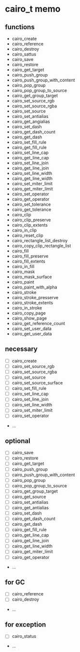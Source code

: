 cairo\_t memo
=============

functions
---------

* cairo\_create
* cairo\_reference
* cairo\_destroy
* cairo\_sattus
* cairo\_save
* cairo\_restore
* cairo\_get\_target
* cairo\_push\_group
* cairo\_push\_group\_with\_content
* cairo\_pop\_group
* cairo\_pop\_group\_to\_source
* cairo\_get\_group\_target
* cairo\_set\_source\_rgb
* cairo\_set\_source\_rgba
* cairo\_set\_source
* cairo\_set\_antialias
* cairo\_get\_angialias
* cairo\_set\_dash
* cairo\_get\_dash\_count
* cairo\_get\_dash
* cairo\_set\_fill\_rule
* cairo\_get\_fill\_rule
* cairo\_set\_line\_cap
* cairo\_get\_line\_cap
* cairo\_set\_line\_join
* cairo\_get\_line\_join
* cairo\_set\_line\_width
* cairo\_get\_line\_width
* cairo\_set\_miter\_limit
* cairo\_get\_miter\_limit
* cairo\_set\_operator
* cairo\_get\_operator
* cairo\_set\_tolerance
* cairo\_get\_tolerance
* cairo\_clip
* cairo\_clip\_preserve
* cairo\_clip\_extents
* cairo\_in\_clip
* cairo\_reset\_clip
* cairo\_rectangle\_list\_destroy
* cairo\_copy\_clip\_rectangle\_list
* cairo\_fill
* cairo\_fill\_preserve
* cairo\_fill\_extents
* cairo\_in\_fill
* cairo\_mask
* cairo\_mask\_surface
* cairo\_paint
* cairo\_paint\_with\_alpha
* cairo\_stroke
* cairo\_stroke\_presserve
* cairo\_stroke\_extents
* cairo\_in\_stroke
* cairo\_copy\_page
* cairo\_show\_page
* cairo\_get\_reference\_count
* cairo\_set\_user\_data
* cairo\_get\_user\_data

necessary
----------

* [ ] cairo\_create
* [ ] cairo\_set\_source\_rgb
* [ ] cairo\_set\_source\_rgba
* [ ] cairo\_set\_source
* [ ] cairo\_set\_source\_surface
* [ ] cairo\_set\_fill\_rule
* [ ] cairo\_set\_line\_cap
* [ ] cairo\_set\_line\_join
* [ ] cairo\_set\_line\_width
* [ ] cairo\_set\_miter\_limit
* [ ] cairo\_set\_operator
* ...

optional
--------

* [ ] cairo\_save
* [ ] cairo\_restore
* [ ] cairo\_get\_target
* [ ] cairo\_push\_group
* [ ] cairo\_push\_group\_with\_content
* [ ] cairo\_pop\_group
* [ ] cairo\_pop\_group\_to\_source
* [ ] cairo\_get\_group\_target
* [ ] cairo\_get\_source
* [ ] cairo\_set\_antialias
* [ ] cairo\_get\_antialias
* [ ] cairo\_set\_dash
* [ ] cairo\_get\_dash\_count
* [ ] cairo\_get\_dash
* [ ] cairo\_get\_fill\_rule
* [ ] cairo\_get\_line\_cap
* [ ] cairo\_get\_line\_join
* [ ] cairo\_get\_line\_width
* [ ] cairo\_get\_miter\_limit
* [ ] cairo\_get\_operator
* ...

for GC
------

* [ ] cairo\_reference
* [ ] cairo\_destroy
* ...

for exception
-------------

* [ ] cairo\_status
* ...
